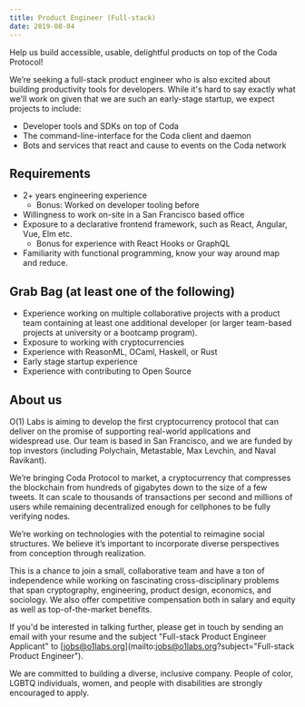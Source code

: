 ```yaml
---
title: Product Engineer (Full-stack)
date: 2019-08-04
---
```

Help us build accessible, usable, delightful products on top of the Coda Protocol!

We’re seeking a full-stack product engineer who is also excited about building productivity tools for developers. While it's hard to say exactly what we'll work on given that we are such an early-stage startup, we expect projects to include:

- Developer tools and SDKs on top of Coda
- The command-line-interface for the Coda client and daemon
- Bots and services that react and cause to events on the Coda network

## Requirements

- 2+ years engineering experience
    - Bonus: Worked on developer tooling before
- Willingness to work on-site in a San Francisco based office
- Exposure to a declarative frontend framework, such as React, Angular, Vue, Elm etc.
    - Bonus for experience with React Hooks or GraphQL
- Familiarity with functional programming, know your way around map and reduce.

## Grab Bag (at least one of the following)

- Experience working on multiple collaborative projects with a product team containing at least one additional developer (or larger team-based projects at university or a bootcamp program).
- Exposure to working with cryptocurrencies
- Experience with ReasonML, OCaml, Haskell, or Rust
- Early stage startup experience
- Experience with contributing to Open Source

## About us

O(1) Labs is aiming to develop the first cryptocurrency protocol that can deliver on the promise of supporting real-world applications and widespread use. Our team is based in San Francisco, and we are funded by top investors (including Polychain, Metastable, Max Levchin, and Naval Ravikant).

We’re bringing Coda Protocol to market, a cryptocurrency that compresses the blockchain from hundreds of gigabytes down to the size of a few tweets. It can scale to thousands of transactions per second and millions of users while remaining decentralized enough for cellphones to be fully verifying nodes.

We’re working on technologies with the potential to reimagine social structures. We believe it’s important to incorporate diverse perspectives from conception through realization.

This is a chance to join a small, collaborative team and have a ton of independence while working on fascinating cross-disciplinary problems that span cryptography, engineering, product design, economics, and sociology. We also offer competitive compensation both in salary and equity as well as top-of-the-market benefits.

If you'd be interested in talking further, please get in touch by sending an email with your resume and the subject "Full-stack Product Engineer Applicant" to [jobs@o1labs.org](mailto:jobs@o1labs.org?subject="Full-stack Product Engineer").

We are committed to building a diverse, inclusive company. People of color, LGBTQ individuals, women, and people with disabilities are strongly encouraged to apply.

